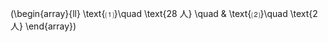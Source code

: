 \(\begin{array}{ll}
  \text{⑴}\quad \text{$28$ 人} \quad & 
  \text{⑵}\quad \text{$2$ 人}
\end{array}\)